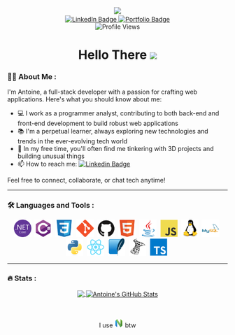 <div id="header" align="center">
  <img src="https://antoinepoulin.com/assets/AntoinePoulinLogo-8b30a20c.svg#logo" width="85"/>
  <div id="badges">
    <a href="https://www.linkedin.com/in/antoine-poulin/">
      <img src="https://img.shields.io/badge/LinkedIn-blue?style=for-the-badge&logo=linkedin&logoColor=white" alt="LinkedIn Badge"/>
    </a>
    <a href="https://antoinepoulin.com">
      <img src="https://img.shields.io/badge/Portfolio-red?style=for-the-badge&logo=&logoColor=white" alt="Portfolio Badge"/>
    </a>
  </div>
  <img src="https://komarev.com/ghpvc/?username=Dwarf1er&style=for-the-badge&color=blue" alt="Profile Views"/>
  <h1>
    Hello There
    <img src="https://media.giphy.com/media/hvRJCLFzcasrR4ia7z/giphy.gif" width="30px"/>
  </h1>
</div>

### :man_technologist: About Me :

I'm Antoine, a full-stack developer with a passion for crafting web applications. Here's what you should know about me:

- 💻 I work as a programmer analyst, contributing to both back-end and front-end development to build robust web applications
- 📚 I'm a perpetual learner, always exploring new technologies and trends in the ever-evolving tech world
- 🔧 In my free time, you'll often find me tinkering with 3D projects and building unusual things
- 📫 How to reach me: [![Linkedin Badge](https://img.shields.io/badge/-antoine-blue?style=for-the-badge&logo=Linkedin&logoColor=white)](https://www.linkedin.com/in/antoine-poulin)

Feel free to connect, collaborate, or chat tech anytime!

---

### :hammer_and_wrench: Languages and Tools :

<div align="center">
  <img src="https://github.com/devicons/devicon/blob/master/icons/dotnetcore/dotnetcore-original.svg" title="DotNetCore" alt="DotNetCore" width="40" height="40"/>&nbsp;
  <img src="https://github.com/devicons/devicon/blob/master/icons/csharp/csharp-original.svg" title="CSharp" alt="CSharp" width="40" height="40"/>&nbsp;
  <img src="https://github.com/devicons/devicon/blob/master/icons/css3/css3-original.svg" title="CSS3" alt="CSS3" width="40" height="40"/>&nbsp;
  <img src="https://github.com/devicons/devicon/blob/master/icons/git/git-original.svg" title="Git" alt="Git" width="40" height="40"/>&nbsp;
  <img src="https://github.com/devicons/devicon/blob/master/icons/github/github-original.svg" title="Github" alt="Github" width="40" height="40"/>&nbsp;
  <img src="https://github.com/devicons/devicon/blob/master/icons/html5/html5-original.svg" title="HTML5" alt="HTML5" width="40" height="40"/>&nbsp;
  <img src="https://github.com/devicons/devicon/blob/master/icons/java/java-original.svg" title="Java" alt="Java" width="40" height="40"/>&nbsp;
  <img src="https://github.com/devicons/devicon/blob/master/icons/javascript/javascript-original.svg" title="JavaScript" alt="JavaScript" width="40" height="40"/>&nbsp;
  <img src="https://github.com/devicons/devicon/blob/master/icons/linux/linux-original.svg" title="Linux" alt="Linux" width="40" height="40"/>&nbsp;
  <img src="https://github.com/devicons/devicon/blob/master/icons/mysql/mysql-original-wordmark.svg" title="MySQL" alt="MySQL" width="40" height="40"/>&nbsp;
  <img src="https://github.com/devicons/devicon/blob/master/icons/python/python-original.svg" title="Python" alt="Python" width="40" height="40"/>&nbsp;
  <img src="https://github.com/devicons/devicon/blob/master/icons/react/react-original.svg" title="React" alt="React" width="40" height="40"/>&nbsp;
  <img src="https://github.com/devicons/devicon/blob/master/icons/sqlite/sqlite-original.svg" title="SQLite" alt="SQLite" width="40" height="40"/>&nbsp;
  <img src="https://github.com/devicons/devicon/blob/master/icons/microsoftsqlserver/microsoftsqlserver-plain.svg" title="MSSQL" alt="MSSQL" width="40" height="40"/>&nbsp;
  <img src="https://github.com/devicons/devicon/blob/master/icons/typescript/typescript-original.svg" title="TypeScript" alt="TypeScript" width="40" height="40"/>&nbsp;
</div>

---

### :fire: Stats :

<div align="center">
  <a href="https://github.com/Dwarf1er/Dwarf1er">
  <img align="center" src="https://github-readme-stats.vercel.app/api/top-langs/?username=Dwarf1er&hide=blade,shaderlab&title_color=ffffff&text_color=c9cacc&icon_color=2bbc8a&bg_color=1d1f21" />
</a>
<a href="https://github.com/Dwarf1er/Dwarf1er">
  <img align="center" src="https://github-readme-stats.vercel.app/api?username=Dwarf1er&show_icons=true&line_height=27&count_private=true&title_color=ffffff&text_color=c9cacc&icon_color=2bbc8a&bg_color=1d1f21" alt="Antoine's GitHub Stats" />
</a>
</div>

<br/>
<br/>

<p align="center">I use <img alt="Neovim" width="20x" src="https://github.com/github/explore/blob/bf9c50ef4444d03a559ffd7fed6b77e38ba91260/topics/neovim/neovim.png" /> btw</p>

